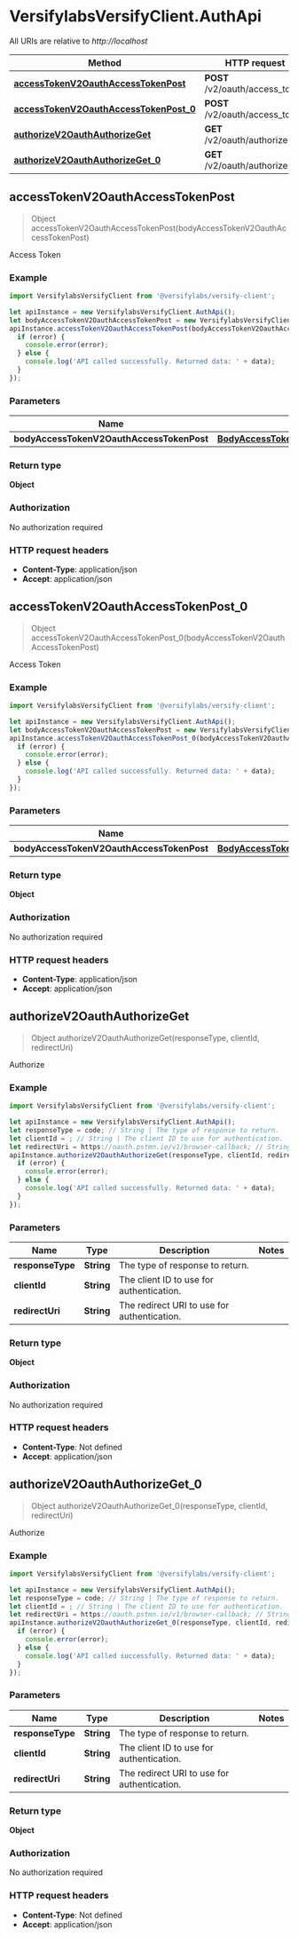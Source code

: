 # VersifylabsVersifyClient.AuthApi

All URIs are relative to *http://localhost*

Method | HTTP request | Description
------------- | ------------- | -------------
[**accessTokenV2OauthAccessTokenPost**](AuthApi.md#accessTokenV2OauthAccessTokenPost) | **POST** /v2/oauth/access_token | Access Token
[**accessTokenV2OauthAccessTokenPost_0**](AuthApi.md#accessTokenV2OauthAccessTokenPost_0) | **POST** /v2/oauth/access_token | Access Token
[**authorizeV2OauthAuthorizeGet**](AuthApi.md#authorizeV2OauthAuthorizeGet) | **GET** /v2/oauth/authorize | Authorize
[**authorizeV2OauthAuthorizeGet_0**](AuthApi.md#authorizeV2OauthAuthorizeGet_0) | **GET** /v2/oauth/authorize | Authorize



## accessTokenV2OauthAccessTokenPost

> Object accessTokenV2OauthAccessTokenPost(bodyAccessTokenV2OauthAccessTokenPost)

Access Token

### Example

```javascript
import VersifylabsVersifyClient from '@versifylabs/versify-client';

let apiInstance = new VersifylabsVersifyClient.AuthApi();
let bodyAccessTokenV2OauthAccessTokenPost = new VersifylabsVersifyClient.BodyAccessTokenV2OauthAccessTokenPost(); // BodyAccessTokenV2OauthAccessTokenPost | 
apiInstance.accessTokenV2OauthAccessTokenPost(bodyAccessTokenV2OauthAccessTokenPost, (error, data, response) => {
  if (error) {
    console.error(error);
  } else {
    console.log('API called successfully. Returned data: ' + data);
  }
});
```

### Parameters


Name | Type | Description  | Notes
------------- | ------------- | ------------- | -------------
 **bodyAccessTokenV2OauthAccessTokenPost** | [**BodyAccessTokenV2OauthAccessTokenPost**](BodyAccessTokenV2OauthAccessTokenPost.md)|  | 

### Return type

**Object**

### Authorization

No authorization required

### HTTP request headers

- **Content-Type**: application/json
- **Accept**: application/json


## accessTokenV2OauthAccessTokenPost_0

> Object accessTokenV2OauthAccessTokenPost_0(bodyAccessTokenV2OauthAccessTokenPost)

Access Token

### Example

```javascript
import VersifylabsVersifyClient from '@versifylabs/versify-client';

let apiInstance = new VersifylabsVersifyClient.AuthApi();
let bodyAccessTokenV2OauthAccessTokenPost = new VersifylabsVersifyClient.BodyAccessTokenV2OauthAccessTokenPost(); // BodyAccessTokenV2OauthAccessTokenPost | 
apiInstance.accessTokenV2OauthAccessTokenPost_0(bodyAccessTokenV2OauthAccessTokenPost, (error, data, response) => {
  if (error) {
    console.error(error);
  } else {
    console.log('API called successfully. Returned data: ' + data);
  }
});
```

### Parameters


Name | Type | Description  | Notes
------------- | ------------- | ------------- | -------------
 **bodyAccessTokenV2OauthAccessTokenPost** | [**BodyAccessTokenV2OauthAccessTokenPost**](BodyAccessTokenV2OauthAccessTokenPost.md)|  | 

### Return type

**Object**

### Authorization

No authorization required

### HTTP request headers

- **Content-Type**: application/json
- **Accept**: application/json


## authorizeV2OauthAuthorizeGet

> Object authorizeV2OauthAuthorizeGet(responseType, clientId, redirectUri)

Authorize

### Example

```javascript
import VersifylabsVersifyClient from '@versifylabs/versify-client';

let apiInstance = new VersifylabsVersifyClient.AuthApi();
let responseType = code; // String | The type of response to return.
let clientId = ; // String | The client ID to use for authentication.
let redirectUri = https://oauth.pstmn.io/v1/browser-callback; // String | The redirect URI to use for authentication.
apiInstance.authorizeV2OauthAuthorizeGet(responseType, clientId, redirectUri, (error, data, response) => {
  if (error) {
    console.error(error);
  } else {
    console.log('API called successfully. Returned data: ' + data);
  }
});
```

### Parameters


Name | Type | Description  | Notes
------------- | ------------- | ------------- | -------------
 **responseType** | **String**| The type of response to return. | 
 **clientId** | **String**| The client ID to use for authentication. | 
 **redirectUri** | **String**| The redirect URI to use for authentication. | 

### Return type

**Object**

### Authorization

No authorization required

### HTTP request headers

- **Content-Type**: Not defined
- **Accept**: application/json


## authorizeV2OauthAuthorizeGet_0

> Object authorizeV2OauthAuthorizeGet_0(responseType, clientId, redirectUri)

Authorize

### Example

```javascript
import VersifylabsVersifyClient from '@versifylabs/versify-client';

let apiInstance = new VersifylabsVersifyClient.AuthApi();
let responseType = code; // String | The type of response to return.
let clientId = ; // String | The client ID to use for authentication.
let redirectUri = https://oauth.pstmn.io/v1/browser-callback; // String | The redirect URI to use for authentication.
apiInstance.authorizeV2OauthAuthorizeGet_0(responseType, clientId, redirectUri, (error, data, response) => {
  if (error) {
    console.error(error);
  } else {
    console.log('API called successfully. Returned data: ' + data);
  }
});
```

### Parameters


Name | Type | Description  | Notes
------------- | ------------- | ------------- | -------------
 **responseType** | **String**| The type of response to return. | 
 **clientId** | **String**| The client ID to use for authentication. | 
 **redirectUri** | **String**| The redirect URI to use for authentication. | 

### Return type

**Object**

### Authorization

No authorization required

### HTTP request headers

- **Content-Type**: Not defined
- **Accept**: application/json

